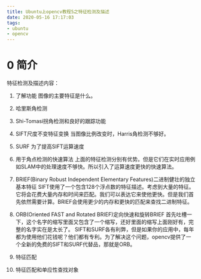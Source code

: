 ```yaml
---
title: Ubuntu上opencv教程5之特征检测及描述
date: 2020-05-16 17:17:03
tags:
- ubuntu
- opencv
---
```

# 0 简介
特征检测及描述内容：
1. 了解功能
图像的主要特征是什么。
2. 哈里斯角检测
3. Shi-Tomasi拐角检测和良好的跟踪功能
4. SIFT尺度不变特征变换
当图像比例改变时，Harris角检测不够好。
5. SURF
为了提高SIFT运算速度
6. 用于角点检测的快速算法
上面的特征检测分别有优势。但是它们在实时应用例如SLAM中的处理速度不够快。所以引入了运算速度更快的快速算法。

7. BRIEF(Binary Robust Independent Elementary Features)二进制健壮的独立基本特征
SIFT使用了一个包含128个浮点数的特征描述。考虑到大量的特征。它将会花费大量内存和时间来匹配。我们可以表达它来使他更快。但是我们首先依然需要计算。BRIEF会使用更少的内存和更快的匹配来查找二进制特征。
8. ORB(Oriented FAST and Rotated BRIEF)定向快速和旋转BRIEF
首先吐槽一下，这个名字的缩写里面又包含了一个缩写，还好里面的缩写上面刚好有，完整的名字实在是太长了。
SIFT和SURF各有利弊，但是如果你的应用中，每年都为使用他们花钱呢？他们都有专利。为了解决这个问题，opencv提供了一个全新的免费的SIFT和SURF代替品，那就是ORB。

9. 特征匹配


10. 特征匹配和单应性查找对象
 
